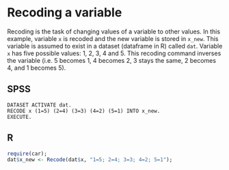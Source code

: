 # Recoding a variable

Recoding is the task of changing values of a variable to other values. In this example, variable `x` is recoded and the new variable is stored in `x_new`. This variable is assumed to exist in a dataset (dataframe in R) called `dat`. Variable `x` has five possible values: 1, 2, 3, 4 and 5. This recoding command inverses the variable (i.e. 5 becomes 1, 4 becomes 2, 3 stays the same, 2 becomes 4, and 1 becomes 5).

## SPSS

```
DATASET ACTIVATE dat.
RECODE x (1=5) (2=4) (3=3) (4=2) (5=1) INTO x_new.
EXECUTE.
```

## R

```r
require(car);
dat$x_new <- Recode(dat$x, "1=5; 2=4; 3=3; 4=2; 5=1");
```
